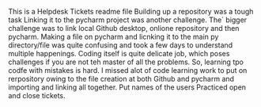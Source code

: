 This is a Helpdesk Tickets readme file
Building up a repository was a tough task
Linking it to the pycharm project was another challenge. The` bigger challenge was to link local Github desktop, onlione repository and then pycharm.
Making a file on pycharm and licnking it to the main py directory/file was quite confusing and took a few days to understand multiple happenings.
Coding itself is quite delicate job, which poses challenges if you are not teh master of all the problems.
So, learning tpo codfe with mistakes is hard.
I missed alot of code learning work to put on rerpository owing to the file creation at both Github and pycharm and importing and linking all together.
Put names of the users
Practiced open and close tickets.
